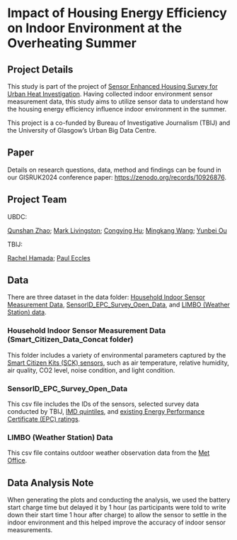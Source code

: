 # Impact of Housing Energy Efficiency on Indoor Environment at the Overheating Summer

## Project Details

This study is part of the project of [Sensor Enhanced Housing Survey for Urban Heat Investigation](https://github.com/congying-hu/SensorEnhancedSurveyHeatInvestigation). Having collected indoor environment sensor measurement data, this study aims to utilize sensor data to understand how the housing energy efficiency influence indoor environment in the summer.

This project is a co-funded by Bureau of Investigative Journalism (TBIJ) and the University of Glasgow’s Urban Big Data Centre. 

## Paper
Details on research questions, data, method and findings can be found in our GISRUK2024 conference paper: https://zenodo.org/records/10926876.

## Project Team

UBDC:

[Qunshan Zhao](https://www.gla.ac.uk/schools/socialpolitical/staff/qunshanzhao/); [Mark Livingston](https://www.gla.ac.uk/schools/socialpolitical/staff/marklivingston/); [Congying Hu](https://www.linkedin.com/in/congying-hu/); [Mingkang Wang](https://www.linkedin.com/in/mingkangwang-glasgow/); [Yunbei Ou](https://www.ubdc.ac.uk/about-ubdc/who-we-are/team-profiles/phd-students/yunbei-ou/)

TBIJ: 

[Rachel Hamada](https://www.thebureauinvestigates.com/profile/Rachelhamada); [Paul Eccles](https://www.thebureauinvestigates.com/profile/pauleccles)

## Data

There are three dataset in the data folder: [Household Indoor Sensor Measurement Data](data/Smart_Citizen_Data_concat), [SensorID_EPC_Survey_Open_Data](data/SensorID_EPC_Survey_Open_Data.csv), and [LIMBO (Weather Station) data](data/LIMBO.csv). 

### Household Indoor Sensor Measurement Data (Smart_Citizen_Data_Concat folder)
This folder includes a variety of environmental parameters captured by the [Smart Citizen Kits (SCK) sensors](https://smartcitizen.me/), such as air temperature, relative humidity, air quality, CO2 level, noise condition, and light condition.

### SensorID_EPC_Survey_Open_Data
This csv file includes the IDs of the sensors, selected survey data conducted by TBIJ, [IMD quintiles](https://www.gov.uk/government/statistics/english-indices-of-deprivation-2019), and [existing Energy Performance Certificate (EPC) ratings](https://epc.opendatacommunities.org/).

### LIMBO (Weather Station) Data
This csv file contains outdoor weather observation data from the [Met Office](https://wow.metoffice.gov.uk/observations/details/20231207yr5eh6cw9ye67kyhyyguw39cda).

## Data Analysis Note

When generating the plots and conducting the analysis, we used the battery start charge time but delayed it by 1 hour (as participants were told to write down their start time 1 hour after charge) to allow the sensor to settle in the indoor environment and this helped improve the accuracy of indoor sensor measurements.
